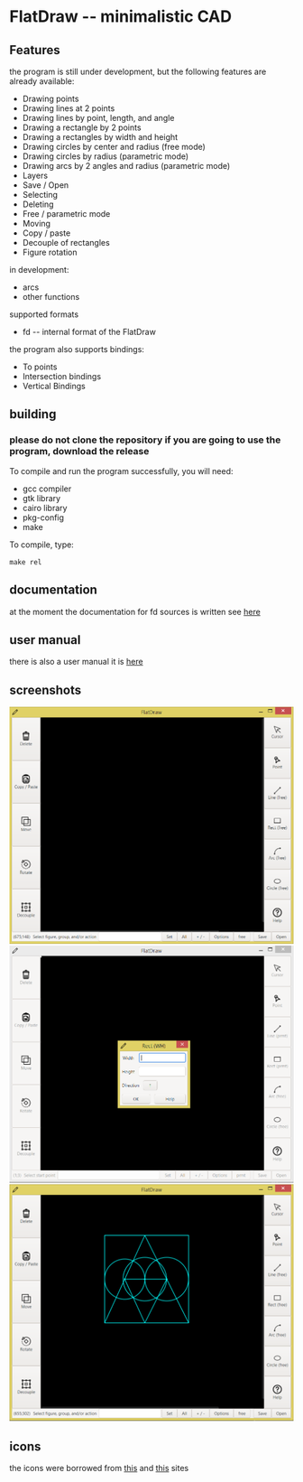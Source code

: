 # FlatDraw -- minimalistic CAD

## Features
the program is still under development, but the following features are already available:
+ Drawing points
+ Drawing lines at 2 points
+ Drawing lines by point, length, and angle
+ Drawing a rectangle by 2 points
+ Drawing a rectangles by width and height
+ Drawing circles by center and radius (free mode)
+ Drawing circles by radius (parametric mode)
+ Drawing arcs by 2 angles and radius (parametric mode)
+ Layers
+ Save / Open
+ Selecting
+ Deleting
+ Free / parametric mode
+ Moving
+ Copy / paste
+ Decouple of rectangles
+ Figure rotation

in development:
+ arcs
+ other functions

supported formats
+ fd -- internal format of the FlatDraw

the program also supports bindings:
+ To points
+ Intersection bindings
+ Vertical Bindings

## building
### please do not clone the repository if you are going to use the program, download the release
To compile and run the program successfully, you will need:
+ gcc compiler
+ gtk library
+ cairo library
+ pkg-config
+ make

To compile, type:
```
make rel
```

## documentation
at the moment the documentation for fd sources is written
see [here](doc/fd_doc.md)

## user manual
there is also a user manual it is [here](doc/user_manual.md)

## screenshots
![](screenshots/scr1.png)
![](screenshots/scr2.png)
![](screenshots/scr3.png)

## icons
the icons were borrowed from [this](https://www.flaticon.com/packs/vector-editing-tools-15?k=1605709294421) and [this](https://www.flaticon.com/packs/text-edition) sites
